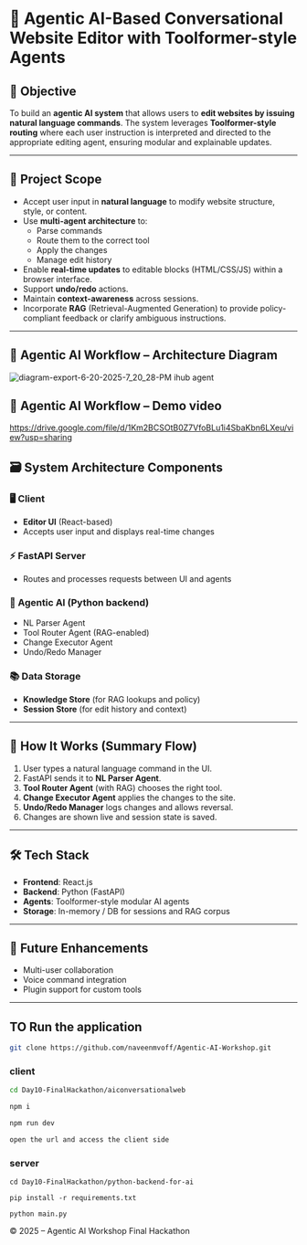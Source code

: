 # 🧠 Agentic AI-Based Conversational Website Editor with Toolformer-style Agents

## 🎯 Objective

To build an **agentic AI system** that allows users to **edit websites by issuing natural language commands**. The system leverages **Toolformer-style routing** where each user instruction is interpreted and directed to the appropriate editing agent, ensuring modular and explainable updates.

---

## 📌 Project Scope

- Accept user input in **natural language** to modify website structure, style, or content.
- Use **multi-agent architecture** to:
  - Parse commands
  - Route them to the correct tool
  - Apply the changes
  - Manage edit history
- Enable **real-time updates** to editable blocks (HTML/CSS/JS) within a browser interface.
- Support **undo/redo** actions.
- Maintain **context-awareness** across sessions.
- Incorporate **RAG** (Retrieval-Augmented Generation) to provide policy-compliant feedback or clarify ambiguous instructions.

---
## 🔁 Agentic AI Workflow – Architecture Diagram
![diagram-export-6-20-2025-7_20_28-PM   ihub agent](https://github.com/user-attachments/assets/8372a1cc-c811-4c96-9c72-91fc3487146c)

## 🔁 Agentic AI Workflow – Demo video
https://drive.google.com/file/d/1Km2BCSOtB0Z7VfoBLu1i4SbaKbn6LXeu/view?usp=sharing

## 🗃️ System Architecture Components

### 🖥️ Client
- **Editor UI** (React-based)
- Accepts user input and displays real-time changes

### ⚡ FastAPI Server
- Routes and processes requests between UI and agents

### 🧠 Agentic AI (Python backend)
- NL Parser Agent
- Tool Router Agent (RAG-enabled)
- Change Executor Agent
- Undo/Redo Manager

### 📚 Data Storage
- **Knowledge Store** (for RAG lookups and policy)
- **Session Store** (for edit history and context)

---

## 📌 How It Works (Summary Flow)

1. User types a natural language command in the UI.
2. FastAPI sends it to **NL Parser Agent**.
3. **Tool Router Agent** (with RAG) chooses the right tool.
4. **Change Executor Agent** applies the changes to the site.
5. **Undo/Redo Manager** logs changes and allows reversal.
6. Changes are shown live and session state is saved.

---

## 🛠 Tech Stack

- **Frontend**: React.js
- **Backend**: Python (FastAPI)
- **Agents**: Toolformer-style modular AI agents
- **Storage**: In-memory / DB for sessions and RAG corpus

---

## 🧪 Future Enhancements

- Multi-user collaboration
- Voice command integration
- Plugin support for custom tools

---
## TO Run the application 
```bash
git clone https://github.com/naveenmvoff/Agentic-AI-Workshop.git
```
### client 

```bash
cd Day10-FinalHackathon/aiconversationalweb

npm i

npm run dev

open the url and access the client side
```

### server

```
cd Day10-FinalHackathon/python-backend-for-ai

pip install -r requirements.txt

python main.py
```



© 2025 – Agentic AI Workshop Final Hackathon
